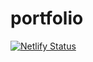 # portfolio 
[![Netlify Status](https://api.netlify.com/api/v1/badges/5480a498-de8a-4a0e-8867-ad09fe9abca8/deploy-status)](https://app.netlify.com/projects/tomsibu/deploys)